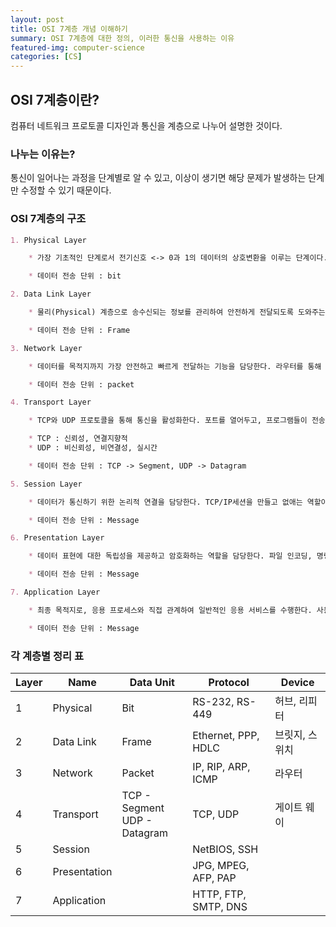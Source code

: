 ```yaml
---
layout: post
title: OSI 7계층 개념 이해하기
summary: OSI 7계층에 대한 정의, 이러한 통신을 사용하는 이유
featured-img: computer-science
categories: [CS]
---
```


## OSI 7계층이란?

컴퓨터 네트워크 프로토콜 디자인과 통신을 계층으로 나누어 설명한 것이다.

### 나누는 이유는?

통신이 일어나는 과정을 단계별로 알 수 있고, 이상이 생기면 해당 문제가 발생하는 단계만 수정할 수 있기 때문이다.

### OSI 7계층의 구조

```md
1. Physical Layer

    * 가장 기초적인 단계로서 전기신호 <-> 0과 1의 데이터의 상호변환을 이루는 단계이다.

    * 데이터 전송 단위 : bit

2. Data Link Layer

    * 물리(Physical) 계층으로 송수신되는 정보를 관리하여 안전하게 전달되도록 도와주는 역할을 한다. Mac 주소를 통해 통신하며, 비트들을 프레이밍(Framing)하여 프레임에 Mac 주소를 부여하고 에러검출, 재전송, 흐름제어를 수행한다.

    * 데이터 전송 단위 : Frame

3. Network Layer

    * 데이터를 목적지까지 가장 안전하고 빠르게 전달하는 기능을 담당한다. 라우터를 통해 이동할 경로를 선택하여 IP주소를 지정하고, 해당 경로에 따라 패킷을 전달해준다.라우팅, 흐름 제어, 오류 제어, 세그멘테이션을 수행한다.

    * 데이터 전송 단위 : packet

4. Transport Layer

    * TCP와 UDP 프로토콜을 통해 통신을 활성화한다. 포트를 열어두고, 프로그램들이 전송을 할 수 있도록 제공해준다.

    * TCP : 신뢰성, 연결지향적
    * UDP : 비신뢰성, 비연결성, 실시간

    * 데이터 전송 단위 : TCP -> Segment, UDP -> Datagram

5. Session Layer

    * 데이터가 통신하기 위한 논리적 연결을 담당한다. TCP/IP세션을 만들고 없애는 역할이 있다.

    * 데이터 전송 단위 : Message

6. Presentation Layer

    * 데이터 표현에 대한 독립성을 제공하고 암호화하는 역할을 담당한다. 파일 인코딩, 명령어를 포장, 압축, 암호화한다.

    * 데이터 전송 단위 : Message

7. Application Layer

    * 최종 목적지로, 응용 프로세스와 직접 관계하여 일반적인 응용 서비스를 수행한다. 사용자 인터페이스, 전자우편, 데이터베이스 관리 등의 서비스를 제공한다.

    * 데이터 전송 단위 : Message
```

### 각 계층별 정리 표

| Layer | Name         | Data Unit                        | Protocol             | Device         |
| ----- | ------------ | -------------------------------- | -------------------- | -------------- |
| 1     | Physical     | Bit                              | RS-232, RS-449       | 허브, 리피터   |
| 2     | Data Link    | Frame                            | Ethernet, PPP, HDLC  | 브릿지, 스위치 |
| 3     | Network      | Packet                           | IP, RIP, ARP, ICMP   | 라우터         |
| 4     | Transport    | TCP - Segment<br> UDP - Datagram | TCP, UDP             | 게이트 웨이    |
| 5     | Session      |                                  | NetBIOS, SSH         |                |
| 6     | Presentation |                                  | JPG, MPEG, AFP, PAP  |                |
| 7     | Application  |                                  | HTTP, FTP, SMTP, DNS |                |
